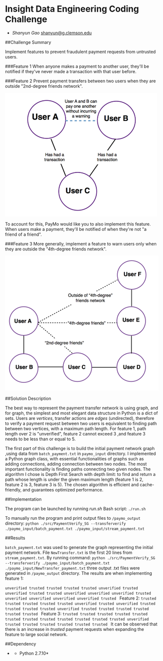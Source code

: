 # Insight Data Engineering Coding Challenge

* *Shanyun Gao*
shanyun@g.clemson.edu


##Challenge Summary

Implement features to prevent fraudulent payment requests from untrusted users. 

###Feature 1
When anyone makes a payment to another user, they'll be notified if they've never made a transaction with that user before.


###Feature 2
Prevent payment transfers between two users when they are outside "2nd-degree friends network".

<img src="./images/friend-of-a-friend1.png" width="500">

To account for this, PayMo would like you to also implement this feature. When users make a payment, they'll be notified of when they're not "a friend of a friend".


###Feature 3
More generally, implement a feature to warn users only when they are outside the "4th-degree friends network".

<img src="./images/fourth-degree-friends2.png" width="600">


##Solution Description

The best way to represent the payment transfer network is using graph, and for graph, the simplest and most elegant data structure in Python is a dict of sets. Users are *vertices*, transfer actions are *edges* (undirected), therefore to verify a payment request between two users is equivalent to finding path between two vertices, with a maximum path length. For feature 1, path length over 2 is "unverified", feature 2 cannot exceed 3 ,and feature 3 needs to be less than or equal to 5.

The first part of this challenge is to build the initial payment network graph ,using data from `batch_payment.txt` in `paymo_input` directory. I implemented a Python graph class, with essential functionalities of graphs such as adding connections, adding connection between two nodes. The most important functionality is finding paths connecting two given nodes. The algorithm I chose is Depth First Search with depth limit: to find and return a path whose length is under the given maximum length (feature 1 is 2, feature 2 is 3, feature 3 is 5). The chosen algorithm is efficient and cache-friendly, and guarantees optimized performance. 


##Implementation

The program can be launched by running *run.sh* Bash script:
`./run.sh`

To manually run the program and print output files to `/paymo_output` directory:
`python ./src/PaymentVerify_SG --transferverify ./paymo_input/batch_payment.txt ./paymo_input/stream_payment.txt`

	 
##Results

`batch_payment.txt` was used to generate the graph representing the initial payment network. File `NewTransfer.txt` is the first 20 lines from `stream_payment.txt`. By running command: 
`python ./src/PaymentVerify_SG --transferverify ./paymo_input/batch_payment.txt ./paymo_input/NewTransfer_payment.txt`
three output .txt files were generated in `/paymo_output` directory. The results are when implementing feature 1:

`unverified
trusted
trusted
trusted
trusted
unverified
trusted
unverified
trusted
trusted
unverified
unverified
unverified
trusted
unverified
unverified
unverified
unverified
trusted
`
Feature 2:
`trusted
trusted
trusted
trusted
trusted
unverified
trusted
unverified
trusted
trusted
trusted
trusted
unverified
trusted
trusted
trusted
trusted
trusted
trusted
`
Feature 3:
`trusted
trusted
trusted
trusted
trusted
trusted
trusted
trusted
trusted
trusted
trusted
trusted
unverified
trusted
trusted
trusted
trusted
trusted
trusted
`
It can be observed that there is an increase in *trusted* payment requests when expanding the feature to large social network.


##Dependency

* * Python 2.7.10*
